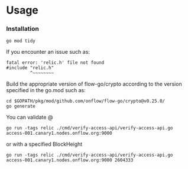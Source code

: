 # Usage
### Installation
```
go mod tidy
```

If you encounter an issue such as:
```
fatal error: 'relic.h' file not found
#include "relic.h"
         ^~~~~~~~~
```

Build the appropriate version of flow-go/crypto according to the version specified in the go.mod such as:
```
cd $GOPATH/pkg/mod/github.com/onflow/flow-go/crypto@v0.25.0/
go generate
```

You can validate @
```
go run -tags relic ./cmd/verify-access-api/verify-access-api.go access-001.canary1.nodes.onflow.org:9000
```


or with a specified BlockHeight
```
go run -tags relic ./cmd/verify-access-api/verify-access-api.go access-001.canary1.nodes.onflow.org:9000 2604333
```